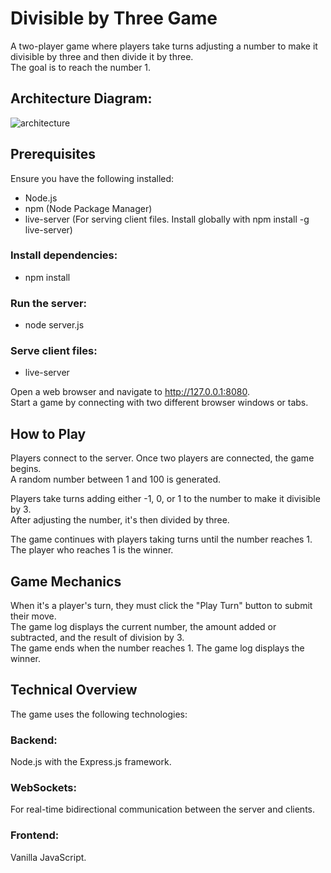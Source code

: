 # Divisible by Three Game
A two-player game where players take turns adjusting a number to make it divisible by three and then divide it by three.  
The goal is to reach the number 1.

## Architecture Diagram: 
<img alt="architecture" src="https://img.onl/v2lluv">

## Prerequisites
Ensure you have the following installed:

- Node.js
- npm (Node Package Manager)
- live-server (For serving client files. Install globally with npm install -g live-server)

### Install dependencies:
- npm install

### Run the server:
- node server.js

### Serve client files:
- live-server

Open a web browser and navigate to http://127.0.0.1:8080.  
Start a game by connecting with two different browser windows or tabs.


## How to Play
Players connect to the server. Once two players are connected, the game begins.  
A random number between 1 and 100 is generated.

Players take turns adding either -1, 0, or 1 to the number to make it divisible by 3.  
After adjusting the number, it's then divided by three.

The game continues with players taking turns until the number reaches 1.  
The player who reaches 1 is the winner.


## Game Mechanics
When it's a player's turn, they must click the "Play Turn" button to submit their move.  
The game log displays the current number, the amount added or subtracted, and the result of division by 3.  
The game ends when the number reaches 1. The game log displays the winner.


## Technical Overview
The game uses the following technologies:

### Backend: 
Node.js with the Express.js framework.
### WebSockets: 
For real-time bidirectional communication between the server and clients.
### Frontend:
Vanilla JavaScript.
